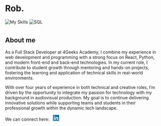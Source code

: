# Rob.

![My Skills](https://skillicons.dev/icons?i=react,redux,js,ts,python,bootstrap,html,css,flask,npm,jest,postman,vscode)   <img src="https://quintagroup.com/cms/python/images/sqlalchemy-logo.png/@@images/eca35254-a2db-47a8-850b-2678f7f8bc09.png" alt="SQL"  width="auto" height="50">


#
## About me
As a Full Stack Developer at 4Geeks Academy, I combine my experience in web development and programming with a strong focus on React, Python, and modern front-end and back-end technologies. In my current role, I contribute to student growth through mentoring and hands-on projects, fostering the learning and application of technical skills in real-world environments. 

With over four years of experience in both technical and creative roles, I’m driven by the opportunity to integrate my passion for technology with my background in audiovisual production. My goal is to continue delivering innovative solutions while supporting teams and students in their professional growth within the dynamic tech landscape.

We can connect here: &nbsp; <a href="https://www.linkedin.com/in/robert-tovar-0b8371132" target="_blank"><img src="img/LinkedIn_logo_initials.png" height="20 px" width="20 px"></a>

